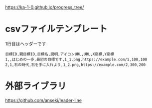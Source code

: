 https://ka-1-0.github.io/progress_tree/
# csvファイルテンプレート
1行目はヘッダーです
```csv
目標ID,親目標ID,目標名,説明,アイコンURL,URL,X座標,Y座標
1,,はじめの一歩,最初の目標です,1_1.png,https://example.com/1,100,100
2,1,石の時代,石を手に入れよう,1_2.png,https://example.com/2,300,200
```

# 外部ライブラリ
https://github.com/anseki/leader-line
